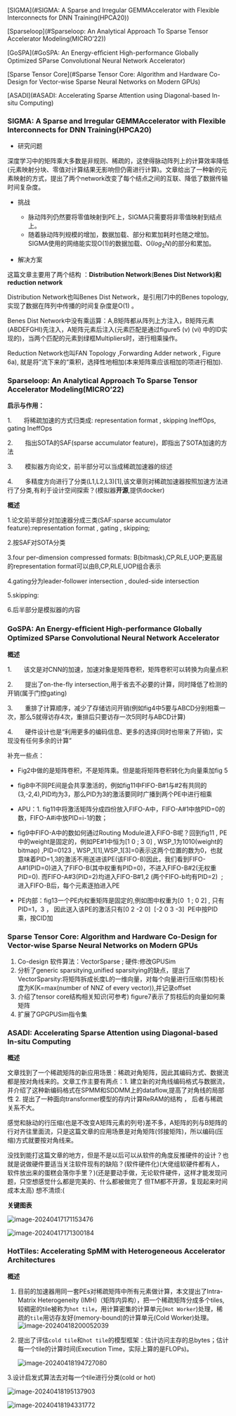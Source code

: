 [SIGMA](#SIGMA: A Sparse and Irregular GEMMAccelerator with Flexible Interconnects for DNN Training(HPCA20))

[Sparseloop](#Sparseloop: An Analytical Approach To Sparse Tensor Accelerator Modeling(MICRO’22))

[GoSPA](#GoSPA: An Energy-efﬁcient High-performance Globally Optimized SParse Convolutional Neural Network Accelerator)

[Sparse Tensor Core](#Sparse Tensor Core: Algorithm and Hardware Co-Design for Vector-wise Sparse Neural Networks on Modern GPUs)

[ASADI](#ASADI: Accelerating Sparse Attention using Diagonal-based In-situ Computing)





### SIGMA: A Sparse and Irregular GEMMAccelerator with Flexible Interconnects for DNN Training(HPCA20)

* 研究问题

深度学习中的矩阵乘大多数是非规则、稀疏的，这使得脉动阵列上的计算效率降低(元素映射分块、零值对计算结果无影响但仍需进行计算)。文章给出了一种新的元素映射的方式，提出了两个network改变了每个结点之间的互联、降低了数据传输时间复杂度。

* 挑战
  
  * 脉动阵列仍然要将零值映射到PE上，SIGMA只需要将非零值映射到结点上。
  * 随着脉动阵列规模的增加，数据加载、部分和累加耗时也随之增加。SIGMA使用的网络能实现O(1)的数据加载、O($log_2N$)的部分和累加。

* 解决方案

这篇文章主要用了两个结构 ：**Distribution Network**(**Benes Dist Network)**和**reduction network**

Distribution Network也叫Benes Dist Network，是引用[7]中的Benes topology,实现了数据在阵列中传播的时间复杂度是O(1) 。

Benes Dist Network中没有乘运算：A,B矩阵都从阵列上方注入，B矩阵元素(ABDEFGHI)先注入，A矩阵元素后注入(元素匹配是通过figure5 (v) (vi) 中的ID实现的)，当两个匹配的元素到绿框Multipliers时，进行相乘操作。

Reduction Network也叫FAN Topology ,Forwarding Adder network , Figure 6a), 就是将”流下来的“乘积，选择性地相加(本来矩阵乘应该相加的项进行相加).





### Sparseloop: An Analytical Approach To Sparse Tensor Accelerator Modeling(MICRO’22)

**启示与作用：**

1.       将稀疏加速的方式归类成: representation format , skipping
 IneffOps, gating IneffOps 

2.       指出SOTA的SAF(sparse
 accumulator feature)，即指出了SOTA加速的方法 

3.       模拟器方向论文，前半部分可以当成稀疏加速器的综述 

4.       多精度方向进行了分类(L1,L2,L3)[1],该文章则对稀疏加速器按照加速方法进行了分类,有利于设计空间探索？(模拟器**开源**,提供docker)



**概述**

1.论文前半部分对加速器分成三类(SAF:sparse accumulator feature):representation format , gating , skipping;

2.按SAF对SOTA分类

3.four per-dimension compressed formats: B(bitmask),CP,RLE,UOP;更高层的representation format可以由B,CP,RLE,UOP组合表示

4.gating分为leader-follower
intersection , douled-side intersection

5.skipping:

6.后半部分是模拟器的内容



### GoSPA: An Energy-efﬁcient High-performance Globally Optimized SParse Convolutional Neural Network Accelerator

**概述**

1.       该文是对CNN的加速，加速对象是矩阵卷积，矩阵卷积可以转换为向量点积

2.       提出了on-the-fly intersection,用于省去不必要的计算，同时降低了检测的开销(属于门控gating)

3.       重排了计算顺序，减少了存储访问开销(例如fig4中5要与ABCD分别相乘一次，那么5就得访存4次，重排后只要访存一次5同时与ABCD计算)

4.       硬件设计也是“利用更多的编码信息、更多的选择(同时也带来了开销)，实现没有任何多余的计算”

补充一些点：

* Fig2中做的是矩阵卷积，不是矩阵乘。但是能将矩阵卷积转化为向量乘加fig 5

* fig8中不同PE间是会共享激活的，例如fig11中FIFO-B#1与#2有共同的(3,-2,4),PID均为3，那么PID为3的激活要同时广播到两个PE中进行相乘

* APU：1. fig11中将激活矩阵分成四份放入FIFO-A中，FIFO-A#1中放PID=0的数，FIFO-A#i中放PID=i-1的数；

* fig9中FIFO-A中的数如何通过Routing Module进入FIFO-B呢？回到fig11 , PE中的weight是固定的，例如PE#1中恒为[1 0 ; 3 0] , WSP_1为1010(weight的bitmap) ,PID=0123 , WSP_1[1],WSP_1[3]=0表示这两个位置的数为0，也就意味着PID=1,3的激活不用送进该PE(该FIFO-B)因此，我们看到FIFO-A#1(PID=0)进入了FIFO-B(其中权重有PID=0)，不进入FIFO-B#2(无权重PID=0). 而FIFO-A#3(PID=2)均进入FIFO-B#1,2 (两个FIFO-b均有PID=2)  ; 进入FIFO-B后，每个元素逐拍进入PE

* PE内部：fig13一个PE内权重矩阵是固定的,例如图中权重为[0  1 ; 0 2] , 只有PID=1，3 ， 因此送入该PE的激活只有[0 2 -2 0]  [-2 0 3 -3]  PE中按PID乘，按CID加



### Sparse Tensor Core: Algorithm and Hardware Co-Design for Vector-wise Sparse Neural Networks on Modern GPUs

1. Co-design 软件算法：VectorSparse ; 硬件:修改GPUSim
2. 分析了generic sparsitying,unified sparsitying的缺点，提出了VectorSparsity:将矩阵拆成长度L的一维向量，对每个向量进行压缩(剪枝)长度为K(K=max(number of NNZ of every vector)),并记录offset
3. 介绍了tensor core结构相关知识(可参考)  figure7表示了剪枝后的向量如何乘矩阵
4. 扩展了GPGPUSim指令集





### ASADI: Accelerating Sparse Attention using Diagonal-based In-situ Computing

**概述**

​	文章找到了一个稀疏矩阵的新应用场景：稀疏对角矩阵，因此其编码方式、数据流都是按对角线来的。文章工作主要有两点：1. 建立新的对角线编码格式与数据流，并介绍了这种新编码格式在SPMM和SDDMM上的dataflow,提高了对角线的局部性  2. 提出了一种面向transformer模型的存内计算ReRAM的结构 ， 后者与稀疏关系不大。

​	感觉和脉动的行压缩(也是不改变A矩阵元素的列号)差不多，A矩阵的列与B矩阵的行对齐往里面流，只是这篇文章的应用场景是对角矩阵(邻接矩阵)，所以编码(压缩)方式就要按对角线来。

没找到能打这篇文章的地方，但是不是以后可以从软件的角度反推硬件的设计？也就是说做硬件要适当关注软件现有的缺陷？(软件硬件化)(大佬组软硬件都有人，软件放出来的蛋糕会落你手里？)(还是要动手做，无论软件硬件，这样才能发现问题，只空想感觉什么都是完美的、什么都被做完了 但TM都不开源，复现起来时间成本太高)      想不清烦:(



**关键图表**

![image-20240417171153476](images/image-20240417171153476.png)

![image-20240417171300184](images/image-20240417171300184.png)





### HotTiles: Accelerating SpMM with Heterogeneous Accelerator Architectures

**概述**

1. 目前的加速器用同一套PEs对稀疏矩阵中所有元素做计算，本文提出了Intra-Matrix Heterogeneity (IMH)（矩阵内异构），把一个稀疏矩阵分成多个tiles,较稠密的tile被称为`hot tile`，用计算密集的计算单元(`Hot Worker`)处理，稀疏的`tile`用访存友好(memory-bound)的计算单元(Cold Worker)处理。![image-20240418200052039](images/image-20240418200052039.png)

2. 提出了评估`cold tile`和`hot tile`的模型框架：估计访问主存的总bytes；估计每一个tile的计算时间(Execution Time，实际上算的是FLOPs)。

   ![image-20240418194727080](images/image-20240418194727080.png)



3.设计启发式算法去对每一个tile进行分类(cold or hot)

![image-20240418195137903](images/image-20240418195137903.png)

![image-20240418194331772](images/image-20240418194331772.png)

